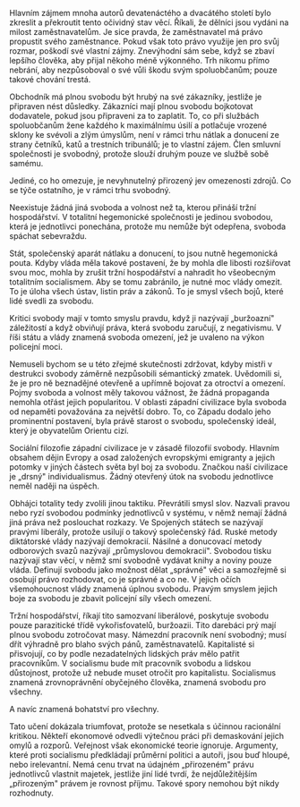 Hlavním zájmem mnoha autorů devatenáctého a dvacátého století bylo zkreslit a překroutit tento očividný stav věcí. Říkali, že dělníci jsou vydáni na milost zaměstnavatelům. Je sice pravda, že zaměstnavatel má právo propustit svého zaměstnance. Pokud však toto právo využije jen pro svůj rozmar, poškodí své vlastní zájmy. Znevýhodní sám sebe, když se zbaví lepšího člověka, aby přijal někoho méně výkonného. Trh nikomu přímo nebrání, aby nezpůsoboval o své vůli škodu svým spoluobčanům; pouze takové chování trestá.

Obchodník má plnou svobodu být hrubý na své zákazníky, jestliže je připraven nést důsledky. Zákazníci mají plnou svobodu bojkotovat dodavatele, pokud jsou připraveni za to zaplatit. To, co při službách spoluobčanům žene každého k maximálnímu úsilí a potlačuje vrozené sklony ke svévoli a zlým úmyslům, není v rámci trhu nátlak a donucení ze strany četníků, katů a trestních tribunálů; je to vlastní zájem. Člen smluvní společnosti je svobodný, protože slouží druhým pouze ve službě sobě samému.

Jediné, co ho omezuje, je nevyhnutelný přirozený jev omezenosti zdrojů. Co se týče ostatního, je v rámci trhu svobodný.

Neexistuje žádná jiná svoboda a volnost než ta, kterou přináší tržní hospodářství. V totalitní hegemonické společnosti je jedinou svobodou, která je jednotlivci ponechána, protože mu nemůže být odepřena, svoboda spáchat sebevraždu.

Stát, společenský aparát nátlaku a donucení, to jsou nutně hegemonická pouta. Kdyby vláda měla takové postavení, že by mohla dle libosti rozšiřovat svou moc, mohla by zrušit tržní hospodářství a nahradit ho všeobecným totalitním socialismem. Aby se tomu zabránilo, je nutné moc vlády omezit. To je úloha všech ústav, listin práv a zákonů. To je smysl všech bojů, které lidé svedli za svobodu.

Kritici svobody mají v tomto smyslu pravdu, když ji nazývají „buržoazní" záležitostí a když obviňují práva, která svobodu zaručují, z negativismu. V říši státu a vlády znamená svoboda omezení, jež je uvaleno na výkon policejní moci.

Nemuseli bychom se u této zřejmé skutečnosti zdržovat, kdyby mistři v destrukci svobody záměrně nezpůsobili sémantický zmatek. Uvědomili si, že je pro ně beznadějné otevřeně a upřímně bojovat za otroctví a omezení. Pojmy svoboda a volnost měly takovou vážnost, že žádná propaganda nemohla otřást jejich popularitou. V oblasti západní civilizace byla svoboda od nepaměti považována za největší dobro. To, co Západu dodalo jeho prominentní postavení, byla právě starost o svobodu, společenský ideál, který je obyvatelům Orientu cizí.

Sociální filozofie západní civilizace je v zásadě filozofií svobody. Hlavním obsahem dějin Evropy a osad založených evropskými emigranty a jejich potomky v jiných částech světa byl boj za svobodu. Značkou naší civilizace je „drsný" individualismus. Žádný otevřený útok na svobodu jednotlivce neměl naději na úspěch.

Obhájci totality tedy zvolili jinou taktiku. Převrátili smysl slov. Nazvali pravou nebo ryzí svobodou podmínky jednotlivců v systému, v němž nemají žádná jiná práva než poslouchat rozkazy. Ve Spojených státech se nazývají pravými liberály, protože usilují o takový společenský řád. Ruské metody diktátorské vlády nazývají demokracií. Násilné a donucovací metody odborových svazů nazývají „průmyslovou demokracií". Svobodou tisku nazývají stav věcí, v němž smí svobodně vydávat knihy a noviny pouze vláda. Definují svobodu jako možnost dělat „správné" věci a samozřejmě si osobují právo rozhodovat, co je správné a co ne. V jejich očích všemohoucnost vlády znamená úplnou svobodu. Pravým smyslem jejich boje za svobodu je zbavit policejní síly všech omezení.

Tržní hospodářství, říkají tito samozvaní liberálové, poskytuje svobodu pouze parazitické třídě vykořisťovatelů, buržoazii. Tito darebáci prý mají plnou svobodu zotročovat masy. Námezdní pracovník není svobodný; musí dřít výhradně pro blaho svých pánů, zaměstnavatelů. Kapitalisté si přisvojují, co by podle nezadatelných lidských práv mělo patřit pracovníkům. V socialismu bude mít pracovník svobodu a lidskou důstojnost, protože už nebude muset otročit pro kapitalistu. Socialismus znamená zrovnoprávnění obyčejného člověka, znamená svobodu pro všechny.

A navíc znamená bohatství pro všechny.

Tato učení dokázala triumfovat, protože se nesetkala s účinnou racionální kritikou. Někteří ekonomové odvedli výtečnou práci při demaskování jejich omylů a rozporů. Veřejnost však ekonomické teorie ignoruje. Argumenty, které proti socialismu předkládají průměrní politici a autoři, jsou buď hloupé, nebo irelevantní. Nemá cenu trvat na údajném „přirozeném" právu jednotlivců vlastnit majetek, jestliže jiní lidé tvrdí, že nejdůležitějším „přirozeným" právem je rovnost příjmu. Takové spory nemohou být nikdy rozhodnuty.